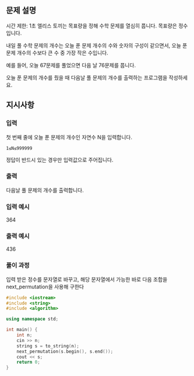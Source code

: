 ## 문제 설명
시간 제한: 1초
엘리스 토끼는 목표량을 정해 수학 문제를 열심히 풉니다. 목표량은 정수입니다.

내일 풀 수학 문제의 개수는 오늘 푼 문제 개수의 수와 숫자의 구성이 같으면서, 오늘 푼 문제 개수의 수보다 큰 수 중 가장 작은 수입니다.

예를 들어, 오늘 67문제를 풀었으면 다음 날 76문제를 풉니다.

오늘 푼 문제의 개수를 줬을 때 다음날 풀 문제의 개수를 출력하는 프로그램을 작성하세요.


## 지시사항
### 입력
첫 번째 줄에 오늘 푼 문제의 개수인 자연수 N을 입력합니다.
```
1≤N≤999999
```

정답이 반드시 있는 경우만 입력값으로 주어집니다.
### 출력
다음날 풀 문제의 개수를 출력합니다.
### 입력 예시
364
### 출력 예시
436

### 풀이 과정
입력 받은 정수를 문자열로 바꾸고, 해당 문자열에서 가능한 바로 다음 조합을 next_permutation을 사용해 구한다
```C++
#include <iostream>
#include <string>
#include <algorithm>

using namespace std;

int main() {
    int n;
    cin >> n;
    string s = to_string(n);
    next_permutation(s.begin(), s.end());
    cout << s;
    return 0;
}
```
